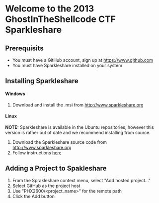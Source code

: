 Welcome to the 2013 GhostInTheShellcode CTF Sparkleshare
========================================================

## Prerequisits

  * You must have a GitHub account, sign up at https://www.github.com
  * You must have Sparkleshare installed on your system
  
## Installing Sparkleshare

#### Windows

  1. Download and install the .msi from http://www.sparkleshare.org

#### Linux

**NOTE:** Sparkleshare is available in the Ubuntu repositories, however this version is
rather out of date and we recommend installing from source.

  1. Download the Sparkleshare source code from http://www.sparkleshare.org
  2. Follow instructions [here](https://github.com/hbons/SparkleShare/blob/master/SparkleShare/Linux/README.md)

## Adding a Project to Spakleshare

  1. From the Sprakleshare context menu, select "Add hosted project..."
  2. Select GitHub as the project host
  3. Use "PHX2600/<project_name>" for the remote path
  4. Click the Add button
